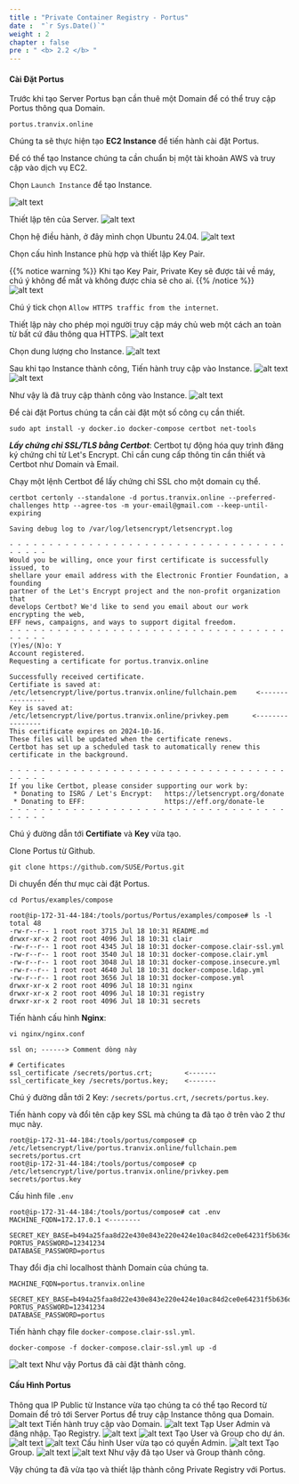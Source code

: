 ```yaml
---
title : "Private Container Registry - Portus"
date :  "`r Sys.Date()`" 
weight : 2 
chapter : false
pre : " <b> 2.2 </b> "
---
```


#### Cài Đặt Portus
Trước khi tạo Server Portus bạn cần thuê một Domain để có thể truy cập Portus thông qua Domain.
```
portus.tranvix.online
```
Chúng ta sẽ thực hiện tạo **EC2 Instance** để tiến hành cài đặt Portus.

Để có thể tạo Instance chúng ta cần chuẩn bị một tài khoản AWS và truy cập vào dịch vụ EC2.

Chọn `Launch Instance` để tạo Instance.

![alt text](/images/2-preparation/2.2-containerregistry/2-2-1.png)

Thiết lập tên của Server.
![alt text](/images/2-preparation/2.2-containerregistry/2-2-2.png)

Chọn hệ điều hành, ở đây mình chọn Ubuntu 24.04.
![alt text](/images/2-preparation/2.2-containerregistry/2-2-3.png)

Chọn cấu hình Instance phù hợp và thiết lập Key Pair.

{{% notice warning %}}
Khi tạo Key Pair, Private Key sẽ được tải về máy, chú ý không để mất và không được chia sẽ cho ai.
{{% /notice %}}
![alt text](/images/2-preparation/2.2-containerregistry/2-2-4.png)

Chú ý tick chọn `Allow HTTPS traffic from the internet`. 

Thiết lập này cho phép mọi người truy cập máy chủ web một cách an toàn từ bất cứ đâu thông qua HTTPS.
![alt text](/images/2-preparation/2.2-containerregistry/2-2-5.png)

Chọn dung lượng cho Instance.
![alt text](/images/2-preparation/2.2-containerregistry/2-2-6.png)

Sau khi tạo Instance thành công, Tiến hành truy cập vào Instance.
![alt text](/images/2-preparation/2.2-containerregistry/2-2-7.png)
![alt text](/images/2-preparation/2.2-containerregistry/2-2-8.png)

Như vậy là đã truy cập thành công vào Instance.
![alt text](/images/2-preparation/2.2-containerregistry/2-2-9.png)

Để cài đặt Portus chúng ta cần cài đặt một số công cụ cần thiết.
```
sudo apt install -y docker.io docker-compose certbot net-tools
```
***Lấy chứng chỉ SSL/TLS bằng Certbot***: Certbot tự động hóa quy trình đăng ký chứng chỉ từ Let's Encrypt. Chỉ cần cung cấp thông tin cần thiết và Certbot như Domain và Email.

Chạy một lệnh Certbot để lấy chứng chỉ SSL cho một domain cụ thể. 
```
certbot certonly --standalone -d portus.tranvix.online --preferred-challenges http --agree-tos -m your-email@gmail.com --keep-until-expiring
```
```
Saving debug log to /var/log/letsencrypt/letsencrypt.log

- - - - - - - - - - - - - - - - - - - - - - - - - - - - - - - - - - - - - - - -
Would you be willing, once your first certificate is successfully issued, to
shellare your email address with the Electronic Frontier Foundation, a founding
partner of the Let's Encrypt project and the non-profit organization that
develops Certbot? We'd like to send you email about our work encrypting the web,
EFF news, campaigns, and ways to support digital freedom.
- - - - - - - - - - - - - - - - - - - - - - - - - - - - - - - - - - - - - - - -
(Y)es/(N)o: Y
Account registered.
Requesting a certificate for portus.tranvix.online

Successfully received certificate.
Certifiate is saved at: /etc/letsencrypt/live/portus.tranvix.online/fullchain.pem     <----------------
Key is saved at:         /etc/letsencrypt/live/portus.tranvix.online/privkey.pem      <----------------
This certificate expires on 2024-10-16.
These files will be updated when the certificate renews.
Certbot has set up a scheduled task to automatically renew this certificate in the background.

- - - - - - - - - - - - - - - - - - - - - - - - - - - - - - - - - - - - - - - -
If you like Certbot, please consider supporting our work by:
 * Donating to ISRG / Let's Encrypt:   https://letsencrypt.org/donate
 * Donating to EFF:                    https://eff.org/donate-le
- - - - - - - - - - - - - - - - - - - - - - - - - - - - - - - - - - - - - - - -
```
Chú ý đường dẫn tới **Certifiate** và **Key** vừa tạo.

Clone Portus từ Github.
``` 
git clone https://github.com/SUSE/Portus.git
```
Di chuyển đến thư mục cài đặt Portus.
```
cd Portus/examples/compose
```
```
root@ip-172-31-44-184:/tools/portus/Portus/examples/compose# ls -l
total 48
-rw-r--r-- 1 root root 3715 Jul 18 10:31 README.md
drwxr-xr-x 2 root root 4096 Jul 18 10:31 clair
-rw-r--r-- 1 root root 4345 Jul 18 10:31 docker-compose.clair-ssl.yml
-rw-r--r-- 1 root root 3540 Jul 18 10:31 docker-compose.clair.yml
-rw-r--r-- 1 root root 3048 Jul 18 10:31 docker-compose.insecure.yml
-rw-r--r-- 1 root root 4640 Jul 18 10:31 docker-compose.ldap.yml
-rw-r--r-- 1 root root 3656 Jul 18 10:31 docker-compose.yml
drwxr-xr-x 2 root root 4096 Jul 18 10:31 nginx
drwxr-xr-x 2 root root 4096 Jul 18 10:31 registry
drwxr-xr-x 2 root root 4096 Jul 18 10:31 secrets
```

Tiến hành cấu hình **Nginx**:

```
vi nginx/nginx.conf
```

```
ssl on; ------> Comment dòng này 

# Certificates
ssl_certificate /secrets/portus.crt;        <-------
ssl_certificate_key /secrets/portus.key;    <-------
```

Chú ý đường dẫn tới 2 Key: `/secrets/portus.crt`, `/secrets/portus.key`.

Tiến hành copy và đổi tên cặp key SSL mà chúng ta đã tạo ở trên vào 2 thư mục này.

```shell
root@ip-172-31-44-184:/tools/portus/compose# cp /etc/letsencrypt/live/portus.tranvix.online/fullchain.pem secrets/portus.crt
root@ip-172-31-44-184:/tools/portus/compose# cp /etc/letsencrypt/live/portus.tranvix.online/privkey.pem secrets/portus.key
```
Cấu hình file `.env`
```shell
root@ip-172-31-44-184:/tools/portus/compose# cat .env
MACHINE_FQDN=172.17.0.1 <--------

SECRET_KEY_BASE=b494a25faa8d22e430e843e220e424e10ac84d2ce0e64231f5b636d21251eb6d267adb042ad5884cbff0f3891bcf911bdf8abb3ce719849ccda9a4889249e5c2
PORTUS_PASSWORD=12341234
DATABASE_PASSWORD=portus
```
Thay đổi địa chỉ localhost thành Domain của chúng ta.

```shell
MACHINE_FQDN=portus.tranvix.online

SECRET_KEY_BASE=b494a25faa8d22e430e843e220e424e10ac84d2ce0e64231f5b636d21251eb6d267adb042ad5884cbff0f3891bcf911bdf8abb3ce719849ccda9a4889249e5c2
PORTUS_PASSWORD=12341234
DATABASE_PASSWORD=portus
```

Tiến hành chạy file `docker-compose.clair-ssl.yml`.

```shell
docker-compose -f docker-compose.clair-ssl.yml up -d
```

![alt text](/images/2-preparation/2.2-containerregistry/2-2-10.png)
Như vậy Portus đã cài đặt thành công.

#### Cấu Hình Portus
Thông qua IP Public từ Instance vừa tạo chúng ta có thể tạo Record từ Domain để trỏ tới Server Portus để truy cập Instance thông qua Domain.
![alt text](/images/2-preparation/2.2-containerregistry/2-2-11.png)
Tiến hành truy cập vào Domain.
![alt text](/images/2-preparation/2.2-containerregistry/2-2-12.png)
Tạp User Admin và đăng nhập.
Tạo Registry.
![alt text](/images/2-preparation/2.2-containerregistry/2-2-13.png)
![alt text](/images/2-preparation/2.2-containerregistry/2-2-14.png)
Tạo User và Group cho dự án.
![alt text](/images/2-preparation/2.2-containerregistry/2-2-15.png)
![alt text](/images/2-preparation/2.2-containerregistry/2-2-16.png)
Cấu hình User vừa tạo có quyền Admin.
![alt text](/images/2-preparation/2.2-containerregistry/2-2-17.png)
Tạo Group.
![alt text](/images/2-preparation/2.2-containerregistry/2-2-18.png)
![alt text](/images/2-preparation/2.2-containerregistry/2-2-19.png)
Như vậy đã tạo User và Group thành công.

Vậy chúng ta đã vừa tạo và thiết lập thành công Private Registry với Portus.